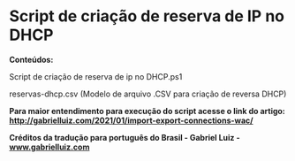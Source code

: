 # Script de criação de reserva de IP no DHCP

**Conteúdos:**

Script de criação de reserva de ip no DHCP.ps1

reservas-dhcp.csv (Modelo de arquivo .CSV para criação de reversa DHCP)

**Para maior entendimento para execução do script acesse o link do artigo: http://gabrielluiz.com/2021/01/import-export-connections-wac/**

**Créditos da tradução para português do Brasil - Gabriel Luiz - www.gabrielluiz.com**
